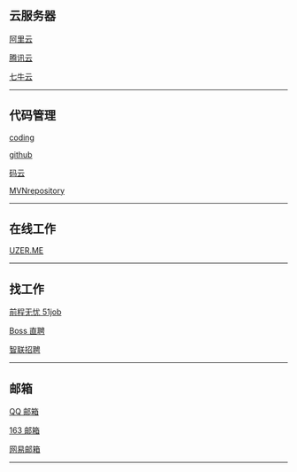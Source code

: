 
## 云服务器

[阿里云](https://www.aliyun.com/) 

[腾讯云](https://cloud.tencent.com/) 

[七牛云](https://sso.qiniu.com/)

<hr/>

## 代码管理

[coding](https://coding.net/)

[github](https://github.com/)

[码云](https://gitee.com/)

[MVNrepository](https://mvnrepository.com/)

<hr/>

## 在线工作

[UZER.ME](https://uzer.me/)

<hr/>

## 找工作

[前程无忧 51job](https://login.51job.com/)

[Boss 直聘](https://www.zhipin.com/)

[智联招聘](https://landing.zhaopin.com/)

<hr/>

## 邮箱

[QQ 邮箱](https://mail.qq.com/)

[163 邮箱](https://mail.163.com/)

[网易邮箱](https://email.163.com/)

<hr/>


